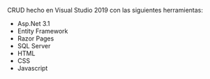 CRUD hecho en Visual Studio 2019 con las siguientes herramientas:

- Asp.Net 3.1
- Entity Framework
- Razor Pages
- SQL Server
- HTML
- CSS
- Javascript
